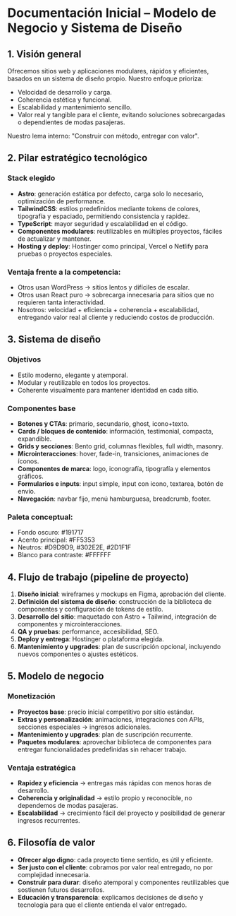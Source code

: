 # Documentación Inicial – Modelo de Negocio y Sistema de Diseño

## 1. Visión general

Ofrecemos sitios web y aplicaciones modulares, rápidos y eficientes, basados en un sistema de diseño propio. Nuestro enfoque prioriza:

- Velocidad de desarrollo y carga.
- Coherencia estética y funcional.
- Escalabilidad y mantenimiento sencillo.
- Valor real y tangible para el cliente, evitando soluciones sobrecargadas o dependientes de modas pasajeras.

Nuestro lema interno: "Construir con método, entregar con valor".

## 2. Pilar estratégico tecnológico

### Stack elegido

- **Astro**: generación estática por defecto, carga solo lo necesario, optimización de performance.
- **TailwindCSS**: estilos predefinidos mediante tokens de colores, tipografía y espaciado, permitiendo consistencia y rapidez.
- **TypeScript**: mayor seguridad y escalabilidad en el código.
- **Componentes modulares**: reutilizables en múltiples proyectos, fáciles de actualizar y mantener.
- **Hosting y deploy**: Hostinger como principal, Vercel o Netlify para pruebas o proyectos especiales.

### Ventaja frente a la competencia:

- Otros usan WordPress → sitios lentos y difíciles de escalar.
- Otros usan React puro → sobrecarga innecesaria para sitios que no requieren tanta interactividad.
- Nosotros: velocidad + eficiencia + coherencia + escalabilidad, entregando valor real al cliente y reduciendo costos de producción.

## 3. Sistema de diseño

### Objetivos

- Estilo moderno, elegante y atemporal.
- Modular y reutilizable en todos los proyectos.
- Coherente visualmente para mantener identidad en cada sitio.

### Componentes base

- **Botones y CTAs**: primario, secundario, ghost, icono+texto.
- **Cards / bloques de contenido**: información, testimonial, compacta, expandible.
- **Grids y secciones**: Bento grid, columnas flexibles, full width, masonry.
- **Microinteracciones**: hover, fade-in, transiciones, animaciones de íconos.
- **Componentes de marca**: logo, iconografía, tipografía y elementos gráficos.
- **Formularios e inputs**: input simple, input con icono, textarea, botón de envío.
- **Navegación**: navbar fijo, menú hamburguesa, breadcrumb, footer.

### Paleta conceptual:

- Fondo oscuro: #191717
- Acento principal: #FF5353
- Neutros: #D9D9D9, #302E2E, #2D1F1F
- Blanco para contraste: #FFFFFF

## 4. Flujo de trabajo (pipeline de proyecto)

1. **Diseño inicial**: wireframes y mockups en Figma, aprobación del cliente.
2. **Definición del sistema de diseño**: construcción de la biblioteca de componentes y configuración de tokens de estilo.
3. **Desarrollo del sitio**: maquetado con Astro + Tailwind, integración de componentes y microinteracciones.
4. **QA y pruebas**: performance, accesibilidad, SEO.
5. **Deploy y entrega**: Hostinger o plataforma elegida.
6. **Mantenimiento y upgrades**: plan de suscripción opcional, incluyendo nuevos componentes o ajustes estéticos.

## 5. Modelo de negocio

### Monetización

- **Proyectos base**: precio inicial competitivo por sitio estándar.
- **Extras y personalización**: animaciones, integraciones con APIs, secciones especiales → ingresos adicionales.
- **Mantenimiento y upgrades**: plan de suscripción recurrente.
- **Paquetes modulares**: aprovechar biblioteca de componentes para entregar funcionalidades predefinidas sin rehacer trabajo.

### Ventaja estratégica

- **Rapidez y eficiencia** → entregas más rápidas con menos horas de desarrollo.
- **Coherencia y originalidad** → estilo propio y reconocible, no dependemos de modas pasajeras.
- **Escalabilidad** → crecimiento fácil del proyecto y posibilidad de generar ingresos recurrentes.

## 6. Filosofía de valor

- **Ofrecer algo digno**: cada proyecto tiene sentido, es útil y eficiente.
- **Ser justo con el cliente**: cobramos por valor real entregado, no por complejidad innecesaria.
- **Construir para durar**: diseño atemporal y componentes reutilizables que sostienen futuros desarrollos.
- **Educación y transparencia**: explicamos decisiones de diseño y tecnología para que el cliente entienda el valor entregado.